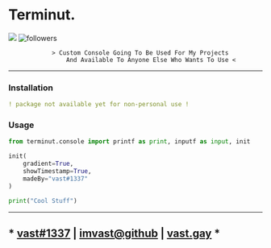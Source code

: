 # Terminut.
<img src="https://img.shields.io/pypi/v/terminut?style=for-the-badge&logo=python">
<img alt="followers" src="https://img.shields.io/github/followers/imvast?color=f429ff&style=for-the-badge&logo=github&label=Follow"/>

```less
            > Custom Console Going To Be Used For My Projects
                And Available To Anyone Else Who Wants To Use <
```

---

### Installation
```yaml
! package not available yet for non-personal use !
```

### Usage
```py
from terminut.console import printf as print, inputf as input, init

init(
    gradient=True,
    showTimestamp=True,
    madeBy="vast#1337"
)

print("Cool Stuff")
```

---

## * [vast#1337](https://discord.com/users/852976920148967485) | [imvast@github](https://github.com/imvast) | [vast.gay](https://vast.gay) *